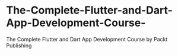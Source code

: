 


# The-Complete-Flutter-and-Dart-App-Development-Course-
The Complete Flutter and Dart App Development Course by Packt Publishing
